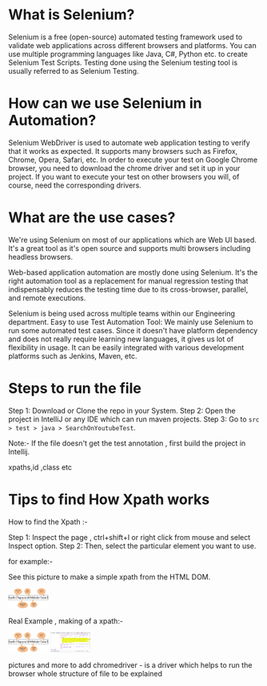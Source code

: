 # What is Selenium?

Selenium is a free (open-source) automated testing framework used to validate web applications across different browsers
and platforms. You can use multiple programming languages like Java, C#, Python etc. to create Selenium Test Scripts.
Testing done using the Selenium testing tool is usually referred to as Selenium Testing.


# How can we use Selenium in Automation?

Selenium WebDriver is used to automate web application testing to verify that it works as expected. It supports many
browsers such as Firefox, Chrome, Opera, Safari, etc. In order to execute your test on Google Chrome browser, you need
to download the chrome driver and set it up in your project. If you want to execute your test on other browsers you
will, of course, need the corresponding drivers.


# What are the use cases?

We're using Selenium on most of our applications which are Web UI based. It's a great tool as it's open source and
supports multi browsers including headless browsers.

Web-based application automation are mostly done using Selenium. It's the right automation tool as a replacement for
manual regression testing that indispensably reduces the testing time due to its cross-browser, parallel, and remote
executions.

Selenium is being used across multiple teams within our Engineering department. Easy to use Test Automation Tool:
We mainly use Selenium to run some automated test cases. Since it doesn't have platform dependency and does not really
require learning new languages, it gives us lot of flexibility in usage. It can be easily integrated with various
development platforms such as Jenkins, Maven, etc.



# Steps to run the file
Step 1: Download or Clone the repo in your System.
Step 2: Open the project in IntelliJ or any IDE which can run maven projects.
Step 3: Go to `src > test > java > SearchOnYoutubeTest`. 

Note:-
If the file doesn't get the test annotation , first build the project in Intellij.

xpaths,id ,class etc

# Tips to find How Xpath works

How to find the Xpath :-

Step 1: Inspect the page , ctrl+shift+I or right click from mouse and select Inspect option.
Step 2: Then, select the particular element you want to use.

for example:-

See this picture to make a simple xpath from the HTML DOM.

<img alt="img.png" height="40" src="assests/img.png" title="Xpath Describe" width="80"/>

Real Example , making of a xpath:-

<img alt="Temp 1.1.png" height="40" src="img.png" title="Xpath making 1" width="80"/>

<img alt="Temp 1.2.png" height="40" src="img_1.png" title="Xpath making 2" width="80"/>


pictures and more to add
chromedriver - is a  driver which helps to run the browser
whole structure of file to be explained